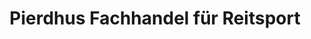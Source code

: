 ---
title: "Pierdhus Fachhandel für Reitsport"
url: /neuruppin/pierdhus-fachhandel-fuer-reitsport/
shop: Sport
---